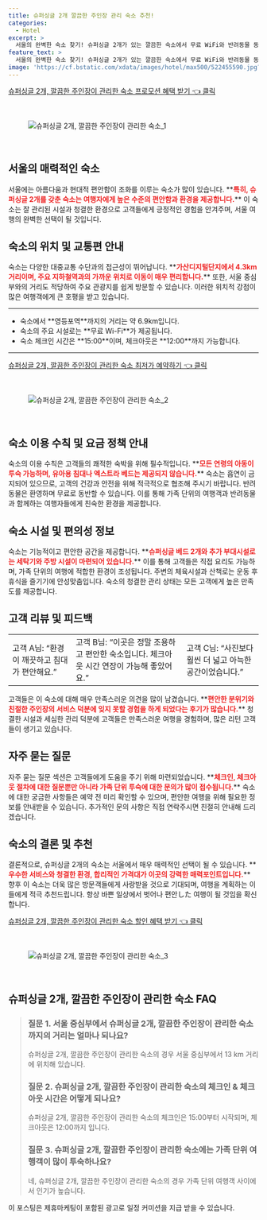 ```yaml
---
title: 슈퍼싱글 2개 깔끔한 주인장 관리 숙소 추천!
categories:
  - Hotel
excerpt: >
  서울의 완벽한 숙소 찾기! 슈퍼싱글 2개가 있는 깔끔한 숙소에서 무료 WiFi와 반려동물 동반이 가능하며 가족 단위 여행객에게도 인기 만점. 지금 예약하고 특별한 여행을 만끽하세요!
feature_text: >
  서울의 완벽한 숙소 찾기! 슈퍼싱글 2개가 있는 깔끔한 숙소에서 무료 WiFi와 반려동물 동반이 가능하며 가족 단위 여행객에게도 인기 만점. 지금 예약하고 특별한 여행을 만끽하세요!
image: 'https://cf.bstatic.com/xdata/images/hotel/max500/522455590.jpg?k=12c0b1754194bf68cea054ac69b5de6064d8330340e13cb2a23a55f89f243060&o=&hp=1'
---
```


<p><a class="modoo-button" href="https://tinyurl.com/292kh767" rel="nofollow noopener">슈퍼싱글 2개, 깔끔한 주인장이 관리한 숙소 프로모션 혜택 받기 👈 클릭</a></p><br/>
<figure class="image"><img alt="슈퍼싱글 2개, 깔끔한 주인장이 관리한 숙소_1" src="https://cf.bstatic.com/xdata/images/hotel/max1024x768/524653938.jpg?k=f343b4204f87f79913349759fc6185bd7a8a130813f839e12c2fdb34495c2d29&amp;o=&amp;hp=1"/></figure><br/>

<h2 id="서울의_매력적인_숙소">서울의 매력적인 숙소</h2>
<p>서울에는 아름다움과 현대적 편안함이 조화를 이루는 숙소가 많이 있습니다. **<b><span style="color: #ee2323;">특히, 슈퍼싱글 2개를 갖춘 숙소는 여행자에게 높은 수준의 편안함과 환경을 제공합니다.</span></b>** 이 숙소는 잘 관리된 시설과 청결한 환경으로 고객들에게 긍정적인 경험을 안겨주며, 서울 여행의 완벽한 선택이 될 것입니다.</p>
<h2 id="숙소의_위치_및_교통정보">숙소의 위치 및 교통편 안내</h2>
<p>숙소는 다양한 대중교통 수단과의 접근성이 뛰어납니다. **<b><span style="color: #ee2323;">가산디지털단지에서 4.3km 거리이며, 주요 지하철역과의 가까운 위치로 이동이 매우 편리합니다.</span></b>** 또한, 서울 중심부와의 거리도 적당하여 주요 관광지를 쉽게 방문할 수 있습니다. 이러한 위치적 강점이 많은 여행객에게 큰 호평을 받고 있습니다.</p>
<hr/>
<ul>
<li>숙소에서 **영등포역**까지의 거리는 약 6.9km입니다.</li>
<li>숙소의 주요 시설로는 **무료 Wi-Fi**가 제공됩니다.</li>
<li>숙소 체크인 시간은 **15:00**이며, 체크아웃은 **12:00**까지 가능합니다.</li>
</ul>
<hr/>
<p><a class="modoo-button" href="https://tinyurl.com/292kh767" rel="nofollow noopener">슈퍼싱글 2개, 깔끔한 주인장이 관리한 숙소 최저가 예약하기 👈 클릭</a></p><br/>
<figure class="image"><img alt="슈퍼싱글 2개, 깔끔한 주인장이 관리한 숙소_2" src="https://cf.bstatic.com/xdata/images/hotel/max500/522455590.jpg?k=12c0b1754194bf68cea054ac69b5de6064d8330340e13cb2a23a55f89f243060&amp;o=&amp;hp=1"/></figure><br/>
<h2 id="숙소_이용_수칙과_정책">숙소 이용 수칙 및 요금 정책 안내</h2>
<p>숙소의 이용 수칙은 고객들의 쾌적한 숙박을 위해 필수적입니다. **<b><span style="color: #ee2323;">모든 연령의 아동이 투숙 가능하며, 유아용 침대나 엑스트라 베드는 제공되지 않습니다.</span></b>** 숙소는 흡연이 금지되어 있으므로, 고객의 건강과 안전을 위해 적극적으로 협조해 주시기 바랍니다. 반려동물은 환영하며 무료로 동반할 수 있습니다. 이를 통해 가족 단위의 여행객과 반려동물과 함께하는 여행자들에게 친숙한 환경을 제공합니다.</p>
<h2 id="숙소_시설과_편의성">숙소 시설 및 편의성 정보</h2>
<p>숙소는 기능적이고 편안한 공간을 제공합니다. **<b><span style="color: #ee2323;">슈퍼싱글 베드 2개와 추가 부대시설로는 세탁기와 주방 시설이 마련되어 있습니다.</span></b>** 이를 통해 고객들은 직접 요리도 가능하며, 가족 단위의 여행에 적합한 환경이 조성됩니다. 주변의 체육시설과 산책로는 운동 후 휴식을 즐기기에 안성맞춤입니다. 숙소의 청결한 관리 상태는 모든 고객에게 높은 만족도를 제공합니다.</p>
<h2 id="고객_리뷰_및_피드백">고객 리뷰 및 피드백</h2>
<table>
<tr>
<td>고객 A님: “환경이 깨끗하고 침대가 편안해요.”</td>
<td>고객 B님: “이곳은 정말 조용하고 편안한 숙소입니다. 체크아웃 시간 연장이 가능해 좋았어요.”</td>
<td>고객 C님: “사진보다 훨씬 더 넓고 아늑한 공간이었습니다.”</td>
</tr>
</table>
<p>고객들은 이 숙소에 대해 매우 만족스러운 의견을 많이 남겼습니다. **<b><span style="color: #ee2323;">편안한 분위기와 친절한 주인장의 서비스 덕분에 잊지 못할 경험을 하게 되었다는 후기가 많습니다.</span></b>** 청결한 시설과 세심한 관리 덕분에 고객들은 만족스러운 여행을 경험하며, 많은 리턴 고객들이 생기고 있습니다.</p>
<h2 id="자주_묻는_질문">자주 묻는 질문</h2>
<p>자주 묻는 질문 섹션은 고객들에게 도움을 주기 위해 마련되었습니다. **<b><span style="color: #ee2323;">체크인, 체크아웃 절차에 대한 질문뿐만 아니라 가족 단위 투숙에 대한 문의가 많이 접수됩니다.</span></b>** 숙소에 대한 궁금한 사항들은 예약 전 미리 확인할 수 있으며, 편안한 여행을 위해 필요한 정보를 안내받을 수 있습니다. 추가적인 문의 사항은 직접 연락주시면 친절히 안내해 드리겠습니다.</p>
<h2 id="숙소_추천_및_결론">숙소의 결론 및 추천</h2>
<p>결론적으로, 슈퍼싱글 2개의 숙소는 서울에서 매우 매력적인 선택이 될 수 있습니다. **<b><span style="color: #ee2323;">우수한 서비스와 청결한 환경, 합리적인 가격대가 이곳의 강력한 매력포인트입니다.</span></b>** 향후 이 숙소는 더욱 많은 방문객들에게 사랑받을 것으로 기대되며, 여행을 계획하는 이들에게 적극 추천드립니다. 항상 바쁜 일상에서 벗어나 편안した 여행이 될 것임을 확신합니다.</p>

<p><a class="modoo-button" href="https://tinyurl.com/292kh767" rel="nofollow noopener">슈퍼싱글 2개, 깔끔한 주인장이 관리한 숙소 할인 혜택 받기 👈 클릭</a></p><br>

<figure class="image"><img src="https://cf.bstatic.com/xdata/images/hotel/max500/522455540.jpg?k=bc6d0404e72168ade3fde501384e4f352f6c90c1fb91057464c85f4b5c66b9a4&o=&hp=1" alt="슈퍼싱글 2개, 깔끔한 주인장이 관리한 숙소_3"></figure><br>
<h2 id="슈퍼싱글 2개, 깔끔한 주인장이 관리한 숙소_FAQ">슈퍼싱글 2개, 깔끔한 주인장이 관리한 숙소 FAQ</h2>
<div itemscope="" itemtype="https://schema.org/FAQPage"> 
<blockquote> 
<div itemscope="" itemprop="mainEntity" itemtype="https://schema.org/Question"> 
<h3 id="질문_1" itemprop="name">질문 1. 서울 중심부에서 슈퍼싱글 2개, 깔끔한 주인장이 관리한 숙소까지의 거리는 얼마나 되나요?</h3> 
<div itemscope="" itemprop="acceptedAnswer" itemtype="https://schema.org/Answer"> 
<span itemprop="text"> 
<p>슈퍼싱글 2개, 깔끔한 주인장이 관리한 숙소의 경우 서울 중심부에서 13 km 거리에 위치해 있습니다.</p> 
</span> 
</div> 
</div> 

<div itemscope="" itemprop="mainEntity" itemtype="https://schema.org/Question"> 
<h3 id="질문_2" itemprop="name">질문 2. 슈퍼싱글 2개, 깔끔한 주인장이 관리한 숙소의 체크인 & 체크아웃 시간은 어떻게 되나요?</h3> 
<div itemscope="" itemprop="acceptedAnswer" itemtype="https://schema.org/Answer"> 
<span itemprop="text"> 
<p>슈퍼싱글 2개, 깔끔한 주인장이 관리한 숙소의 체크인은 15:00부터 시작되며, 체크아웃은 12:00까지 입니다.</p> 
</span> 
</div> 
</div> 

<div itemscope="" itemprop="mainEntity" itemtype="https://schema.org/Question"> 
<h3 id="질문_3" itemprop="name">질문 3. 슈퍼싱글 2개, 깔끔한 주인장이 관리한 숙소에는 가족 단위 여행객이 많이 투숙하나요?</h3> 
<div itemscope="" itemprop="acceptedAnswer" itemtype="https://schema.org/Answer"> 
<span itemprop="text"> 
<p>네, 슈퍼싱글 2개, 깔끔한 주인장이 관리한 숙소의 경우 가족 단위 여행객 사이에서 인기가 높습니다.</p> 
</span> 
</div> 
</div> 
</blockquote> 
</div><p>이 포스팅은 제휴마케팅이 포함된 광고로 일정 커미션을 지급 받을 수 있습니다.</p>

